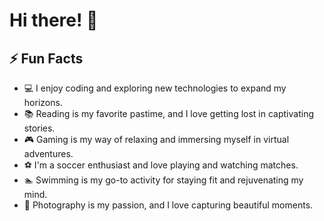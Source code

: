 # Hi there! 👋

## ⚡ Fun Facts

- 💻 I enjoy coding and exploring new technologies to expand my horizons.
- 📚 Reading is my favorite pastime, and I love getting lost in captivating stories.
- 🎮 Gaming is my way of relaxing and immersing myself in virtual adventures.
- ⚽ I'm a soccer enthusiast and love playing and watching matches.
- 🏊 Swimming is my go-to activity for staying fit and rejuvenating my mind.
- 📸 Photography is my passion, and I love capturing beautiful moments.

<!--
**xlivia/xlivia** is a ✨ _special_ ✨ repository because its `README.md` (this file) appears on your GitHub profile.

Here are some ideas to get you started:

- 🔭 I’m currently working on ...
- 🌱 I’m currently learning ...
- 👯 I’m looking to collaborate on ...
- 🤔 I’m looking for help with ...
- 💬 Ask me about ...
- 📫 How to reach me: ...
- 😄 Pronouns: ...
- ⚡ Fun fact: ...

### Hi there 👋

- 🔭 I’m currently working on ... Jarvis Consulting Developer Stream Projects
- 🌱 I’m currently learning ... Software Development
- ⚡ Fun fact: In my freetime I enjoy coding, reading, gaming, soccer, swimming

Welcome to my GitHub profile! I am a software developer with a Bachelor of Computing in Computer Science. 🌟💻 From building full-stack web apps to developing real-time chatroom applications, I have a proven track record of successful projects. In addition to my technical expertise, I have experience in managing businesses and providing exceptional customer service. 🚀🔧 Here's a glimpse into my world:

## 💻 Technologies I Love

- Programming Languages: Python 🐍, JavaScript 🌐, Java ☕, C 📜, VBA 📝,
- Web Development: HTML 📄, CSS 🎨, jQuery 🕹️, Angular 🅰️, Bootstrap 🎩, Flask 🌶️, Express.js 🚂, Ember.js 🔥
- Database: SQL 📊, MySQL 🐬, PostgreSQL 🐘, MongoDB 🍃, Oracle 🏛️, Database Design & Querying 🗃️
- Data Analysis: NumPy 🧮, Pandas 🐼, Matplotlib 📊, Data Analysis & Interpretation 📈, Tableau 📈, Data Visualization 📊
- DevOps: Docker 🐳, Git 🌿, RDBMS/SQL 🔢, API Development 🌐, AJAX 🔄, Cross-Origin Resource Sharing (CORS) 🌍
- Other: Linux/Bash 🐧, Socket.io 🔌, Leaflet.js 🍃, Geomapping 🗺️

-->
